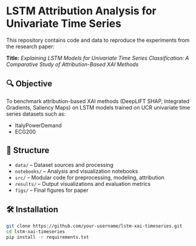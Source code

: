 
# LSTM Attribution Analysis for Univariate Time Series

This repository contains code and data to reproduce the experiments from the research paper:

**Title:** _Explaining LSTM Models for Univariate Time Series Classification: A Comparative Study of Attribution-Based XAI Methods_

## 🔍 Objective

To benchmark attribution-based XAI methods (DeepLIFT SHAP, Integrated Gradients, Saliency Maps) on LSTM models trained on UCR univariate time series datasets such as:

- ItalyPowerDemand
- ECG200

## 📁 Structure

- `data/` – Dataset sources and processing
- `notebooks/` – Analysis and visualization notebooks
- `src/` – Modular code for preprocessing, modeling, attribution
- `results/` – Output visualizations and evaluation metrics
- `figs/` – Final figures for paper

## 🛠️ Installation

```bash
git clone https://github.com/your-username/lstm-xai-timeseries.git
cd lstm-xai-timeseries
pip install -r requirements.txt
